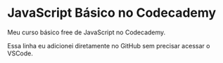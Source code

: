 # JavaScript Básico no Codecademy
 Meu curso básico free de JavaScript no Codecademy.

 Essa linha eu adicionei diretamente no GitHub sem precisar acessar o VSCode.
 
